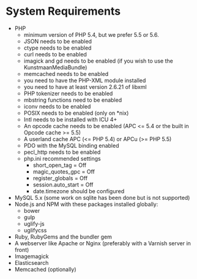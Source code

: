 # System Requirements

* PHP
    * minimum version of PHP 5.4, but we prefer 5.5 or 5.6.
    * JSON needs to be enabled
    * ctype needs to be enabled
    * curl needs to be enabled
    * imagick and gd needs to be enabled (if you wish to use the KunstmaanMediaBundle)
    * memcached needs to be enabled
    * you need to have the PHP-XML module installed
    * you need to have at least version 2.6.21 of libxml
    * PHP tokenizer needs to be enabled
    * mbstring functions need to be enabled
    * iconv needs to be enabled
    * POSIX needs to be enabled (only on *nix)
    * Intl needs to be installed with ICU 4+
    * An opcode cache needs to be enabled (APC <= 5.4 or the built in Opcode cache >= 5.5)
    * A userland cache APC (<= PHP 5.4) or APCu (>= PHP 5.5)
    * PDO with the MySQL binding enabled
    * pecl_http needs to be enabled
    * php.ini recommended settings
		* short_open_tag = Off
		* magic_quotes_gpc = Off
		* register_globals = Off
		* session.auto_start = Off
		* date.timezone should be configured
* MySQL 5.x (some work on sqlite has been done but is not supported)
* Node.js and NPM with these packages installed globally:
	* bower
    * gulp
    * uglify-js
    * uglifycss
* Ruby, RubyGems and the bundler gem
* A webserver like Apache or Nginx (preferably with a Varnish server in front)
* Imagemagick
* Elasticsearch
* Memcached (optionally)
